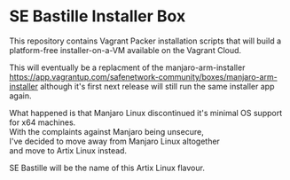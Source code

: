 # SE Bastille Installer Box

This repository contains Vagrant Packer installation scripts 
that will build a platform-free installer-on-a-VM available on the Vagrant Cloud.  

This will eventually be a replacment of the manjaro-arm-installer
https://app.vagrantup.com/safenetwork-community/boxes/manjaro-arm-installer
although it's first next release will still run the same installer app again.

What happened is that Manjaro Linux discontinued it's minimal OS support for x64 machines.  
With the complaints against Manjaro being unsecure,  
I've decided to move away from Manjaro Linux altogether  
and move to Artix Linux instead.  

SE Bastille will be the name of this Artix Linux flavour.
